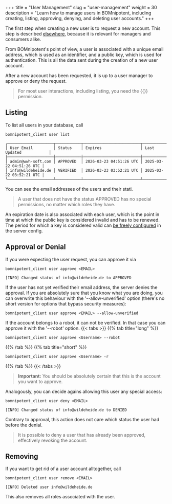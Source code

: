 +++
title = "User Management"
slug = "user-management"
weight = 30
description = "Learn how to manage users in BOMnipotent, including creating, listing, approving, denying, and deleting user accounts."
+++

The first step when creating a new user is to request a new account. This step is described [elsewhere](/client/basics/account-creation/), because it is relevant for managers and consumers alike.

From BOMnipotent's point of view, a user is associated with a unique email address, which is used as an identifier, and a public key, which is used for authentication. This is all the data sent during the creation of a new user account.

After a new account has been requested, it is up to a user manager to approve or deny the request.

> For most user interactions, including listing, you need the {{<user-management-en>}} permission.

## Listing

To list all users in your database, call
```
bomnipotent_client user list
```

``` {wrap="false" title="output"}
╭────────────────────┬───────────┬─────────────────────────┬─────────────────────────╮
│ User Email         │ Status    │ Expires                 │ Last Updated            │
├────────────────────┼───────────┼─────────────────────────┼─────────────────────────┤
│ admin@wwh-soft.com │ APPROVED  │ 2026-03-23 04:51:26 UTC │ 2025-03-22 04:51:26 UTC │
│ info@wildeheide.de │ VERIFIED  │ 2026-03-23 03:52:21 UTC │ 2025-03-22 03:52:21 UTC │
╰────────────────────┴───────────┴─────────────────────────┴─────────────────────────╯
```

You can see the email addresses of the users and their stati. 

> A user that does not have the status APPROVED has no special permissions, no matter which roles they have.

An expiration date is also associated with each user, which is the point in time at which the public key is considered invalid and has to be renewed. The period for which a key is considered valid can [be freely configured](/server/configuration/optional/user-expiration-period/) in the server config.

## Approval or Denial

If you were expecting the user request, you can approve it via
```
bomnipotent_client user approve <EMAIL>
```

``` {wrap="false" title="output"}
[INFO] Changed status of info@wildeheide.de to APPROVED
```

If the user has not yet verified their email address, the server denies the approval. If you are absolutely sure that you know what you are doing, you can overwrite this behaviour with the '--allow-unverified' option (there's no short version for options that bypass security measures):
```
bomnipotent_client user approve <EMAIL> --allow-unverified
```

If the account belongs to a robot, it can not be verified. In that case you can approve it with the '--robot' option.
{{< tabs >}}
{{% tab title="long" %}}
```
bomnipotent_client user approve <Username> --robot
```
{{% /tab %}}
{{% tab title="short" %}}
```
bomnipotent_client user approve <Username> -r
```
{{% /tab %}}
{{< /tabs >}}

> **Important:** You should be absolutely certain that this is the account you want to approve.

Analogously, you can decide agains allowing this user any special access:
```
bomnipotent_client user deny <EMAIL>
```

``` {wrap="false" title="output"}
[INFO] Changed status of info@wildeheide.de to DENIED
```

Contrary to approval, this action does not care which status the user had before the denial.

> It is possible to deny a user that has already been approved, effectively revoking the account.

## Removing

If you want to get rid of a user account alltogether, call
```
bomnipotent_client user remove <EMAIL>
```

``` {wrap="false" title="output"}
[INFO] Deleted user info@wildeheide.de
```

This also removes all roles associated with the user.
